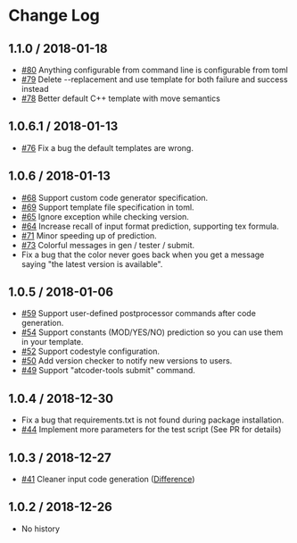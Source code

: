 # Change Log

## 1.1.0 / 2018-01-18
- [#80](https://github.com/kyuridenamida/atcoder-tools/pull/80) Anything configurable from command line is configurable from toml
- [#79](https://github.com/kyuridenamida/atcoder-tools/pull/79) Delete --replacement and use template for both failure and success instead 
- [#78](https://github.com/kyuridenamida/atcoder-tools/pull/78) Better default C++ template with move semantics

## 1.0.6.1 / 2018-01-13
- [#76](https://github.com/kyuridenamida/atcoder-tools/pull/76) Fix a bug the default templates are wrong. 

## 1.0.6 / 2018-01-13
- [#68](https://github.com/kyuridenamida/atcoder-tools/pull/68) Support custom code generator specification.
- [#69](https://github.com/kyuridenamida/atcoder-tools/pull/69) Support template file specification in toml.
- [#65](https://github.com/kyuridenamida/atcoder-tools/pull/65) Ignore exception while checking version.
- [#64](https://github.com/kyuridenamida/atcoder-tools/pull/64) Increase recall of input format prediction, supporting tex formula.
- [#71](https://github.com/kyuridenamida/atcoder-tools/pull/71) Minor speeding up of prediction.
- [#73](https://github.com/kyuridenamida/atcoder-tools/pull/73) Colorful messages in gen / tester / submit.
- Fix a bug that the color never goes back when you get a message saying "the latest version is available".


## 1.0.5 / 2018-01-06
- [#59](https://github.com/kyuridenamida/atcoder-tools/pull/59) Support user-defined postprocessor commands after code generation.
- [#54](https://github.com/kyuridenamida/atcoder-tools/pull/54) Support constants (MOD/YES/NO) prediction so you can use them in your template.
- [#52](https://github.com/kyuridenamida/atcoder-tools/pull/52) Support codestyle configuration.
- [#50](https://github.com/kyuridenamida/atcoder-tools/pull/50) Add version checker to notify new versions to users.
- [#49](https://github.com/kyuridenamida/atcoder-tools/pull/49) Support "atcoder-tools submit" command.

## 1.0.4 / 2018-12-30
- Fix a bug that requirements.txt is not found during package installation.
- [#44](https://github.com/kyuridenamida/atcoder-tools/pull/44) Implement more parameters for the test script (See PR for details)


## 1.0.3 / 2018-12-27
- [#41](https://github.com/kyuridenamida/atcoder-tools/pull/41) Cleaner input code generation ([Difference](https://github.com/kyuridenamida/atcoder-tools/commit/34cc603a73c3d455fe95f0fa7669f791c207f927#diff-a7157845521bbb208641f228d4f55aa9))

## 1.0.2 / 2018-12-26
- No history
